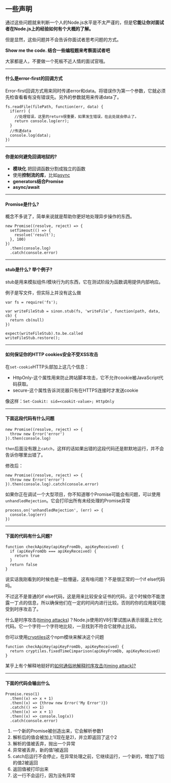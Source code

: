 ## 一些声明
通过这些问题就来判断一个人的Node.js水平是不太严谨的，但是**它能让你对面试者在Node.js上的经验如何有个大概的了解。**

但是显然，这些问题并不会告诉你面试者思考问题的方式。

**Show me the code. 结合一些编程题来考察面试者吧**

大家都是人，不要做一个死板不近人情的面试官哦。

---
#### 什么是error-first的回调方式

Error-first回调方式用来同时传递error和data。将错误作为第一个参数，它就必须先检查看看有没有错误先。另外的参数就用来传递data了。

```
fs.readFile(filePath, function(err, data) {
  if(err) {
    //处理错误，这里的return很重要，如果发生错误，在此处就会停止了。
    return console.log(err);
  }
  //传递data
  console.log(data);
})
```

---
#### 你是如何避免回调地狱的?

- **模块化** 把回调函数分割成独立的函数
- 使用**控制流的库**，比如[async](https://www.npmjs.com/package/async)
- **generators结合Promise**
- **async/await**

---
#### Promise是什么?

概念不多说了，简单来说就是帮助你更好地处理异步操作的东西。

```
new Promise((resolve, reject) => {
  setTimeout(() => {
    resolve('result');
  }, 100)
})
  .then(console.log)
  .catch(console.error)
```

---
#### stub是什么? 举个例子?

stub是用来模拟组件/模块行为的东西，它在测试阶段为函数调用提供内部响应。

例子是写文件，但实际上并没有这么做

```
var fs = require('fs');

var writeFileStub = sinon.stub(fs, 'writeFile', function(path, data, cb) {
  return cb(null)
})

expect(writeFileStub).to.be.called
writeFileStub.restore();
```

---
#### 如何保证你的HTTP cookies安全不受XSS攻击

在`set-cookie`HTTP头部加上这几个信息：

- HttpOnly-这个属性用来防止跨站脚本攻击，它不允许cookie被JavaScript代码获取。
- secure-这个属性告诉浏览器只有在HTTPS连接时才发送cookie

像这样：`Set-Cookit: sid=<cookit-value>; HttpOnly`

---
#### 下面这段代码有什么问题
```
new Promise((resolve, reject) => {
  throw new Error('error')
}).then(console.log)
```

`then`后面没有跟上`catch`，这样的话如果出错的这段代码还是默默地运行，并不会告诉你哪里出错了。

修改后：

```
new Promise((resolve, reject) => {
  throw new Error('error')
}).then(console.log).catch(console.error)
```

如果你正在调试一个大型项目，你不知道哪个Promise可能会有问题，可以使用`unhandledRejection`。它会打印出所有未经处理的Promise异常

```
process.on('unhandledRejection', (err) => {
  console.log(err)
})
```

---
#### 下面的代码有什么问题?

```
function checkApiKey(apiKeyFromDb, apiKeyReceived) {
  if (apiKeyFromDb === apiKeyReceived) {
    return true
  }
  return false
}
```

说实话我刚看到的时候也是一脸懵逼，这有啥问题？不是很正常的一个if else代码吗。

不过这不是普通的if else代码，这是用来比较安全证书的代码，这个时候你不能泄露一丁点的信息，所以确保他们在一定的时间内进行比较。否则的你的应用就可能受到时序攻击了。

什么是时序攻击([timing attacks](https://en.wikipedia.org/wiki/Timing_attack))？Node.js使用的V8引擎试图从表示层面上优化代码。它一个字符一个字符地比较，一旦找到不符合它就停止比较。

你可以使用[cryptiles](https://www.npmjs.com/package/cryptiles)这个npm模块来解决这个问题

```
function checkApiKey(apiKeyFromDb, apiKeyReceived) {
  return cryptiles.fixedTimeCimparison(apiKeyFromDb, apiKeyReceived)
}
```

某乎上有个解释地挺好的[如何通俗地解释时序攻击(timing attack)?](https://www.zhihu.com/question/20156213/answer/43377769)

---
#### 下面的代码会输出什么

```
Promise.reso(1)
  .then((x) => x + 1)
  .then((x) => {throw new Error('My Error')})
  .catch(() => 1)
  .then((x) => x + 1)
  .then((x) => console.log(x))
  .catch(console.error) 
```

1. 一个新的Promise被创造出来，它会解析参数1
2. 解析后的值会被加上1(现在是2)，并立即返回了这个2
3. 解析的值被丢弃，抛出一个异常
4. 异常被丢弃，新的值1被返回
5. catch后运行不会停止，在异常处理之前，它继续运行，一个新的，增加了1后的值2被返回
6. 返回值被打印出来
7. 这一行不会运行，因为没有异常